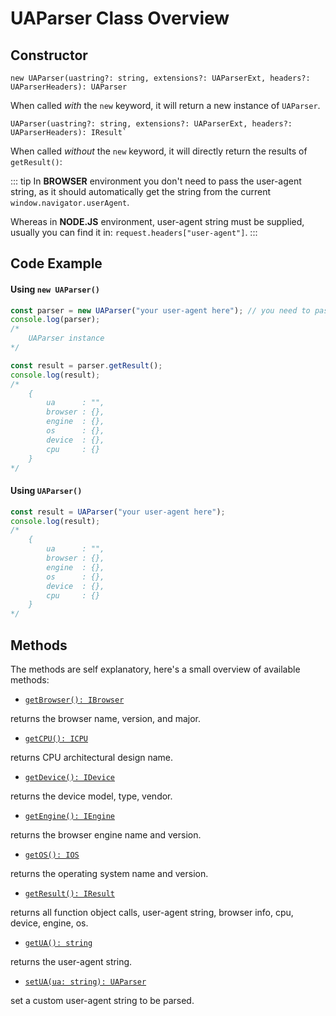 # UAParser Class Overview

## Constructor

```js:no-line-numbers
new UAParser(uastring?: string, extensions?: UAParserExt, headers?: UAParserHeaders): UAParser
```

When called *with* the `new` keyword, it will return a new instance of `UAParser`.

```js:no-line-numbers
UAParser(uastring?: string, extensions?: UAParserExt, headers?: UAParserHeaders): IResult`
```

When called *without* the `new` keyword, it will directly return the results of `getResult()`:

::: tip
In **BROWSER** environment you don't need to pass the user-agent string, as it should automatically get the string from the current `window.navigator.userAgent`.

Whereas in **NODE.JS** environment, user-agent string must be supplied, usually you can find it in: `request.headers["user-agent"]`.
:::

## Code Example

#### Using `new UAParser()`

```js
const parser = new UAParser("your user-agent here"); // you need to pass the user-agent for nodejs
console.log(parser); 
/* 
    UAParser instance
*/

const result = parser.getResult();
console.log(result);
/* 
    {
        ua      : "",
        browser : {},
        engine  : {},
        os      : {},
        device  : {},
        cpu     : {}
    }
*/
```

#### Using `UAParser()`

```js
const result = UAParser("your user-agent here");
console.log(result);
/* 
    {
        ua      : "",
        browser : {},
        engine  : {},
        os      : {},
        device  : {},
        cpu     : {}
    }
*/
```

## Methods
The methods are self explanatory, here's a small overview of available methods:

- [`getBrowser(): IBrowser`](/api/main/get-browser)
 
returns the browser name, version, and major.

- [`getCPU(): ICPU`](/api/main/get-cpu)
 
returns CPU architectural design name.

- [`getDevice(): IDevice`](/api/main/get-device)
 
returns the device model, type, vendor.
 
- [`getEngine(): IEngine`](/api/main/get-engine)
 
returns the browser engine name and version.
 
- [`getOS(): IOS`](/api/main/get-os)
 
returns the operating system name and version.
 
- [`getResult(): IResult`](/api/main/get-result)
 
returns all function object calls, user-agent string, browser info, cpu, device, engine, os.

- [`getUA(): string`](/api/main/get-ua)
 
returns the user-agent string.
 
- [`setUA(ua: string): UAParser`](/api/main/set-ua)
 
set a custom user-agent string to be parsed.